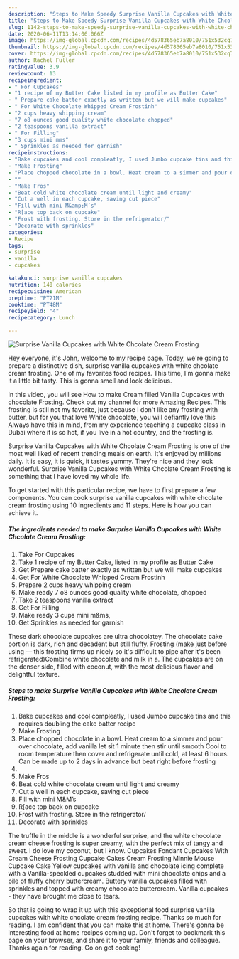 ```yaml
---
description: "Steps to Make Speedy Surprise Vanilla Cupcakes with White Chcolate Cream Frosting"
title: "Steps to Make Speedy Surprise Vanilla Cupcakes with White Chcolate Cream Frosting"
slug: 1142-steps-to-make-speedy-surprise-vanilla-cupcakes-with-white-chcolate-cream-frosting
date: 2020-06-11T13:14:06.066Z
image: https://img-global.cpcdn.com/recipes/4d578365eb7a8010/751x532cq70/surprise-vanilla-cupcakes-with-white-chcolate-cream-frosting-recipe-main-photo.jpg
thumbnail: https://img-global.cpcdn.com/recipes/4d578365eb7a8010/751x532cq70/surprise-vanilla-cupcakes-with-white-chcolate-cream-frosting-recipe-main-photo.jpg
cover: https://img-global.cpcdn.com/recipes/4d578365eb7a8010/751x532cq70/surprise-vanilla-cupcakes-with-white-chcolate-cream-frosting-recipe-main-photo.jpg
author: Rachel Fuller
ratingvalue: 3.9
reviewcount: 13
recipeingredient:
- " For Cupcakes"
- "1 recipe of my Butter Cake listed in my profile as Butter Cake"
- " Prepare cake batter exactly as written but we will make cupcakes"
- " For White Chocolate Whipped Cream Frostinh"
- "2 cups heavy whipping cream"
- "7 o8 ounces good quality white chocolate chopped"
- "2 teaspoons vanilla extract"
- " For Filling"
- "3 cups mini mms"
- " Sprinkles as needed for garnish"
recipeinstructions:
- "Bake cupcakes and cool compleatly, I used Jumbo cupcake tins and this requires doubling the cake batter recipe"
- "Make Frosting"
- "Place chopped chocolate in a bowl. Heat cream to a simmer and pour over chocolate, add vanilla let sit 1 minute then stir until smooth Cool to room temperature then cover and refrigerate until cold, at least 6 hours. Can be made up to 2 days in advance but beat right before frosting"
- ""
- "Make Fros"
- "Beat cold white chocolate cream until light and creamy"
- "Cut a well in each cupcake, saving cut piece"
- "Fill with mini M&amp;M’s"
- "R[ace top back on cupcake"
- "Frost with frosting. Store in the refrigerator/"
- "Decorate with sprinkles"
categories:
- Recipe
tags:
- surprise
- vanilla
- cupcakes

katakunci: surprise vanilla cupcakes 
nutrition: 140 calories
recipecuisine: American
preptime: "PT21M"
cooktime: "PT48M"
recipeyield: "4"
recipecategory: Lunch

---
```



![Surprise Vanilla Cupcakes with White Chcolate Cream Frosting](https://img-global.cpcdn.com/recipes/4d578365eb7a8010/751x532cq70/surprise-vanilla-cupcakes-with-white-chcolate-cream-frosting-recipe-main-photo.jpg)

Hey everyone, it's John, welcome to my recipe page. Today, we're going to prepare a distinctive dish, surprise vanilla cupcakes with white chcolate cream frosting. One of my favorites food recipes. This time, I'm gonna make it a little bit tasty. This is gonna smell and look delicious.

In this video, you will see How to make Cream filled Vanilla Cupcakes with chocolate Frosting. Check out my channel for more Amazing Recipes. This frosting is still not my favorite, just because I don&#39;t like any frosting with butter, but for you that love White chocolate, you will defiantly love this Always have this in mind, from my experience teaching a cupcake class in Dubai where it is so hot, if you live in a hot country, and the frosting is.

Surprise Vanilla Cupcakes with White Chcolate Cream Frosting is one of the most well liked of recent trending meals on earth. It's enjoyed by millions daily. It is easy, it is quick, it tastes yummy. They're nice and they look wonderful. Surprise Vanilla Cupcakes with White Chcolate Cream Frosting is something that I have loved my whole life.


To get started with this particular recipe, we have to first prepare a few components. You can cook surprise vanilla cupcakes with white chcolate cream frosting using 10 ingredients and 11 steps. Here is how you can achieve it.

<!--inarticleads1-->

##### The ingredients needed to make Surprise Vanilla Cupcakes with White Chcolate Cream Frosting:

1. Take  For Cupcakes
1. Take 1 recipe of my Butter Cake, listed in my profile as Butter Cake
1. Get  Prepare cake batter exactly as written but we will make cupcakes
1. Get  For White Chocolate Whipped Cream Frostinh
1. Prepare 2 cups heavy whipping cream
1. Make ready 7 o8 ounces good quality white chocolate, chopped
1. Take 2 teaspoons vanilla extract
1. Get  For Filling
1. Make ready 3 cups mini m&amp;ms,
1. Get  Sprinkles as needed for garnish


These dark chocolate cupcakes are ultra chocolatey. The chocolate cake portion is dark, rich and decadent but still fluffy. Frosting (make just before using — this frosting firms up nicely so it&#39;s difficult to pipe after it&#39;s been refrigerated)Combine white chocolate and milk in a. The cupcakes are on the denser side, filled with coconut, with the most delicious flavor and delightful texture. 

<!--inarticleads2-->

##### Steps to make Surprise Vanilla Cupcakes with White Chcolate Cream Frosting:

1. Bake cupcakes and cool compleatly, I used Jumbo cupcake tins and this requires doubling the cake batter recipe
1. Make Frosting
1. Place chopped chocolate in a bowl. Heat cream to a simmer and pour over chocolate, add vanilla let sit 1 minute then stir until smooth Cool to room temperature then cover and refrigerate until cold, at least 6 hours. Can be made up to 2 days in advance but beat right before frosting
1. 
1. Make Fros
1. Beat cold white chocolate cream until light and creamy
1. Cut a well in each cupcake, saving cut piece
1. Fill with mini M&amp;M’s
1. R[ace top back on cupcake
1. Frost with frosting. Store in the refrigerator/
1. Decorate with sprinkles


The truffle in the middle is a wonderful surprise, and the white chocolate cream cheese frosting is super creamy, with the perfect mix of tangy and sweet. I do love my coconut, but I know. Cupcakes Fondant Cupcakes With Cream Cheese Frosting Cupcake Cakes Cream Frosting Minnie Mouse Cupcake Cake Yellow cupcakes with vanilla and chocolate icing complete with a Vanilla-speckled cupcakes studded with mini chocolate chips and a pile of fluffy cherry buttercream. Buttery vanilla cupcakes filled with sprinkles and topped with creamy chocolate buttercream. Vanilla cupcakes - they have brought me close to tears. 

So that is going to wrap it up with this exceptional food surprise vanilla cupcakes with white chcolate cream frosting recipe. Thanks so much for reading. I am confident that you can make this at home. There's gonna be interesting food at home recipes coming up. Don't forget to bookmark this page on your browser, and share it to your family, friends and colleague. Thanks again for reading. Go on get cooking!
